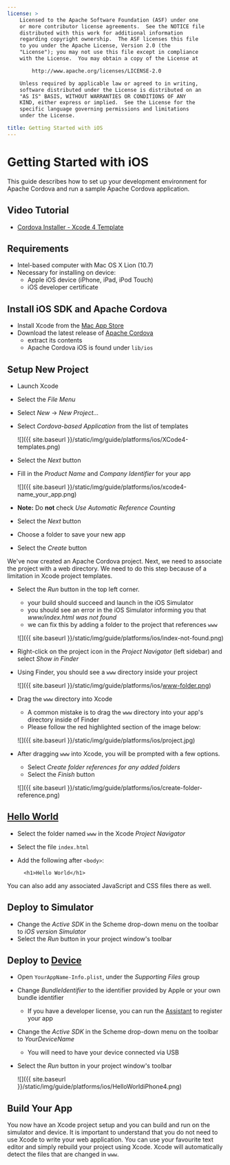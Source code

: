 ```yaml
---
license: >
    Licensed to the Apache Software Foundation (ASF) under one
    or more contributor license agreements.  See the NOTICE file
    distributed with this work for additional information
    regarding copyright ownership.  The ASF licenses this file
    to you under the Apache License, Version 2.0 (the
    "License"); you may not use this file except in compliance
    with the License.  You may obtain a copy of the License at

        http://www.apache.org/licenses/LICENSE-2.0

    Unless required by applicable law or agreed to in writing,
    software distributed under the License is distributed on an
    "AS IS" BASIS, WITHOUT WARRANTIES OR CONDITIONS OF ANY
    KIND, either express or implied.  See the License for the
    specific language governing permissions and limitations
    under the License.

title: Getting Started with iOS
---
```


Getting Started with iOS
========================

This guide describes how to set up your development environment for Apache Cordova and run a sample Apache Cordova application.

Video Tutorial
--------------

- [Cordova Installer - Xcode 4 Template](http://www.youtube.com/v/R9zktJUN7AI?autoplay=1)

Requirements
------------

- Intel-based computer with Mac OS X Lion (10.7)
- Necessary for installing on device:
    - Apple iOS device (iPhone, iPad, iPod Touch)
    - iOS developer certificate

Install iOS SDK and Apache Cordova
----------------------------------

- Install Xcode from the [Mac App Store](http://itunes.apple.com/us/app/xcode/id497799835?mt=12)
- Download the latest release of [Apache Cordova](http://phonegap.com/download)
    - extract its contents
    - Apache Cordova iOS is found under `lib/ios`

Setup New Project
-----------------

- Launch Xcode
- Select the _File Menu_
- Select _New_ -> _New Project..._
- Select _Cordova-based Application_ from the list of templates

    ![]({{ site.baseurl }}/static/img/guide/platforms/ios/XCode4-templates.png)

- Select the _Next_ button
- Fill in the _Product Name_ and _Company Identifier_ for your app

    ![]({{ site.baseurl }}/static/img/guide/platforms/ios/xcode4-name_your_app.png)

- **Note:** Do **not** check _Use Automatic Reference Counting_
- Select the _Next_ button
- Choose a folder to save your new app
- Select the _Create_ button

We've now created an Apache Cordova project. Next, we need to associate the
project with a web directory. We need to do this step because of a limitation
in Xcode project templates.

- Select the _Run_ button in the top left corner. 
    - your build should succeed and launch in the iOS Simulator
    - you should see an error in the iOS Simulator informing you that _www/index.html was not found_
    - we can fix this by adding a folder to the project that references `www`

    ![]({{ site.baseurl }}/static/img/guide/platforms/ios/index-not-found.png)

- Right-click on the project icon in the _Project Navigator_ (left sidebar) and select _Show in Finder_
- Using Finder, you should see a `www` directory inside your project

    ![]({{ site.baseurl }}/static/img/guide/platforms/ios/www-folder.png)

- Drag the `www` directory into Xcode
    - A common mistake is to drag the `www` directory into your app's directory inside of Finder
    - Please follow the red highlighted section of the image below:

    ![]({{ site.baseurl }}/static/img/guide/platforms/ios/project.jpg)

- After dragging `www` into Xcode, you will be prompted with a few options.
    - Select _Create folder references for any added folders_
    - Select the _Finish_ button

    ![]({{ site.baseurl }}/static/img/guide/platforms/ios/create-folder-reference.png)

[Hello World](../webos/index.html)
-----------

- Select the folder named `www` in the Xcode _Project Navigator_
- Select the file `index.html`
- Add the following after `<body>`:

        <h1>Hello World</h1>

You can also add any associated JavaScript and CSS files there as well.
    
Deploy to Simulator
-------------------

- Change the _Active SDK_ in the Scheme drop-down menu on the toolbar to _iOS version Simulator_
- Select the _Run_ button in your project window's toolbar

Deploy to [Device](../../../cordova/device/device.html)
----------------

- Open `YourAppName-Info.plist`, under the _Supporting Files_ group
- Change _BundleIdentifier_ to the identifier provided by Apple or your own bundle identifier
    - If you have a developer license, you can run the [Assistant](http://developer.apple.com/iphone/manage/overview/index.action) to register your app
- Change the _Active SDK_ in the Scheme drop-down menu on the toolbar to _YourDeviceName_
    - You will need to have your device connected via USB
- Select the _Run_ button in your project window's toolbar

    ![]({{ site.baseurl }}/static/img/guide/platforms/ios/HelloWorldiPhone4.png)

Build Your App
--------------

You now have an Xcode project setup and you can build and run on the simulator and device.
It is important to understand that you do not need to use Xcode to write your web application.
You can use your favourite text editor and simply rebuild your project using Xcode.
Xcode will automatically detect the files that are changed in `www`.
